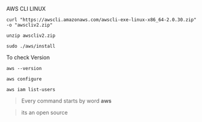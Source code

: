AWS CLI LINUX

```
curl "https://awscli.amazonaws.com/awscli-exe-linux-x86_64-2.0.30.zip" -o "awscliv2.zip"
```

```
unzip awscliv2.zip
```
```
sudo ./aws/install
```

To check Version
```
aws --version
```

```
aws configure
```

```
aws iam list-users
```
> Every command starts by word **aws**

> its an open source
